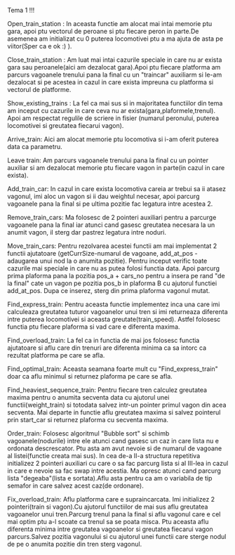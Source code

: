 Tema 1 !!!

Open_train_station :
In aceasta functie am alocat mai intai memorie ptu gara, apoi ptu vectorul de peroane si ptu fiecare peron in parte.De asemenea am initializat cu 0 puterea locomotivei ptu a ma ajuta de asta pe viitor(Sper ca e ok :) ).

Close_train_station :
Am luat mai intai cazurile speciale in care nu ar exista gara sau peroanele(aici am dezalocat gara).Apoi ptu fiecare platforma am parcurs vagoanele trenului pana la final cu un "traincar" auxiliarm si le-am dezalocat si pe acestea in cazul in care exista impreuna cu platforma si vectorul de platforme.

Show_existing_trains :
La fel ca mai sus si in majoritatea functiilor din tema am inceput cu cazurile in care ceva nu ar exista(gara,plaformele,trenul).
Apoi am respectat regulile de scriere in fisier (numarul peronului, puterea locomotivei si greutatea fiecarui vagon).

Arrive_train: 
Aici am alocat memorie ptu locomotiva si i-am oferit puterea data ca parametru.

Leave train:
Am parcurs vagoanele trenului pana la final cu un pointer auxiliar si am dezalocat memorie ptu fiecare vagon in parte(in cazul in care exista).

Add_train_car:
In cazul in care exista locomotiva careia ar trebui sa ii atasez vagonul, imi aloc un vagon si ii dau weightul necesar, apoi parcurg vagoanele pana la final si pe ultima pozitie fac legatura intre acestea 2.

Remove_train_cars:
Ma folosesc de 2 pointeri auxiliari pentru a parcurge vagoanele pana la final iar atunci cand gasesc greutatea necesara la un anumit vagon, il sterg dar pastrez legatura intre noduri.

Move_train_cars:
Pentru rezolvarea acestei functii am mai implementat 2 functii ajutatoare (getCurrSize-numarul de vagoane, add_at_pos - adaugarea unui nod la o anumita pozitie).
Pentru inceput verific toate cazurile mai speciale in care nu as putea folosi functia data. Apoi parcurg prima plaforma pana la pozitia pos_a + cars_no pentru a insera pe rand "de la final" cate un vagon pe pozitia pos_b in plaforma B cu ajutorul functiei add_at_pos.
Dupa ce inserez, sterg din prima plaforma vagonul mutat.

Find_express_train:
Pentru aceasta functie implementez inca una care imi calculeaza greutatea tuturor vagoanelor unui tren si imi returneaza diferenta intre puterea locomotivei si aceasta greutate(train_speed).
Astfel folosesc functia ptu fiecare plaforma si vad care e diferenta maxima.

Find_overload_train:
La fel ca in functia de mai jos folosesc functia ajutatoare si aflu care din trenuri are diferenta minima ca sa intorc ca rezultat platforma pe care se afla.

Find_optimal_train:
Aceasta seamana foarte mult cu "Find_express_train" doar ca aflu minimul si returnez plaforma pe care se afla.

Find_heaviest_sequence_train:
Pentru fiecare tren calculez greutatea maxima pentru o anumita secventa data cu ajutorul unei functii(weight_train) si totodata salvez intr-un pointer primul vagon din acea secventa. Mai departe in functie aflu greutatea maxima si salvez pointerul prin start_car si returnez plaforma cu secventa maxima.

Order_train:
Folosesc algoritmul "Bubble sort" si schimb vagoanele(nodurile) intre ele atunci cand gasesc un caz in care lista nu e ordonata descrescator.
Ptu asta am avut nevoie si de numarul de vagoane al listei(functie creata mai sus). In cea de-a II-a structura repetitiva initializez 2 pointeri auxiliari cu care o sa fac parcurg lista si al III-lea in cazul in care e nevoie sa fac swap intre acestia. Ma opresc atunci cand parcurg lista "degeaba"(lista e sortata).Aflu asta pentru ca am o variabila de tip semafor in care salvez acest caz(de ordonare).

Fix_overload_train:
Aflu platforma care e supraincarcata. 
Imi initializez 2 pointeri(train si vagon).Cu ajutorul functiilor de mai sus aflu greutatea vagoanelor unui tren.Parcurg trenul pana la final si aflu vagonul care e cel mai optim ptu a-l scoate ca trenul sa se poata misca.
Ptu aceasta aflu diferenta minima intre greutatea vagoanelor si greutatea fiecarui vagon parcurs.Salvez pozitia vagonului si cu ajutorul unei functii care sterge nodul de pe o anumita pozitie din tren sterg vagonul.